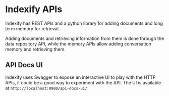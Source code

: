 # Indexify APIs

Indexify has REST APIs and a python library for adding documents and long term memory for retrieval.

Adding documents and retrieving information from them is done through the data repository API, while the memory APIs allow adding conversation memory and retrieving them.

## API Docs UI
Indexify uses Swagger to expose an interactive UI to play with the HTTP APIs, it could be a good way to experiment with the API.
The UI is available at `http://localhost:8900/api-docs-ui/`
